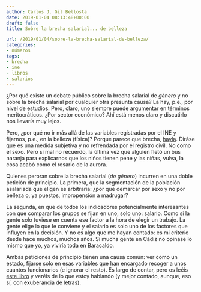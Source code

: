 ```yaml
---
author: Carlos J. Gil Bellosta
date: 2019-01-04 08:13:48+00:00
draft: false
title: Sobre la brecha salarial... de belleza

url: /2019/01/04/sobre-la-brecha-salarial-de-belleza/
categories:
- números
tags:
- brecha
- ine
- libros
- salarios
---
```


¿Por qué existe un debate público sobre la brecha salarial de _género_ y no sobre la brecha salarial por cualquier otra presunta causa? La hay, p.e., por nivel de estudios. Pero, claro, uno siempre puede argumentar en términos meritocráticos. ¿Por sector económico? Ahí está menos claro y discutirlo nos llevaría muy lejos.

Pero, ¿por qué no ir más allá de las variables registradas por el INE y fijarnos, p.e., en la belleza (física)? Porque parece que brecha, [hayla](http://eprints.lse.ac.uk/68923/). Diráse que es una medida subjetiva y no refrendada por el registro civil. No como el sexo. Pero si mal no recuerdo, la última vez que alguien fletó un bus naranja para explicarnos que los niños tienen pene y las niñas, vulva, la cosa acabó como el rosario de la aurora.

Quienes peroran sobre la brecha salarial (_de género_) incurren en una doble petición de principio. La primera, que la segmentación de la población asalariada que eligen es arbitraria: ¿por qué demarcar por sexo y no por belleza o, ya puestos, impropensión a madrugar?

La segunda, en que de todos los indicadores potencialmente interesantes con que comparar los grupos se fijan en uno, solo uno: salario. Como si la gente solo tuviese en cuenta ese factor a la hora de elegir un trabajo. La gente elige lo que le conviene y el salario es solo uno de los factores que influyen en la decisión. Y no es algo que me hayan contado: es mi criterio desde hace muchos, muchos años. Si mucha gente en Cádiz no opinase lo mismo que yo, ya viviría toda en Baracaldo.

Ambas peticiones de principio tienen una causa común: ver como un estado, fijarse solo en esas variables que han encargado recoger a unos cuantos funcionarios (e ignorar el resto). Es largo de contar, pero os leéis [este libro](https://en.wikipedia.org/wiki/Seeing_Like_a_State) y veréis de lo que estoy hablando (y mejor contado, aunque, eso sí, con exuberancia de letras).